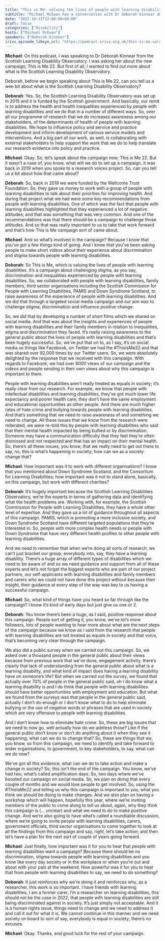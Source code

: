 ```yaml
---
title: "This is Me: valuing the lives of people with learning disabilities"
subtitle: "Michael McEwan has a conversation with Dr Deborah Kinnear about the campaign"
date: "2022-10-31T12:00:00+00:00"
draft: false
categories: ["Disability"]
hosts: ["Michael McEwan"]
speakers: ["Deborah Kinnear"]
iriss_episode_libsyn_url: "https://podcast.iriss.org.uk/this-is-me-valuing-the-lives-of-people-with-learning-disabilities"
---
```



**Michael**: On this podcast, I was speaking to Dr Deborah Kinnear from the Scottish Learning Disability Observatory. I was asking her about the new campaign; This is Me 22.  But first of all, I wanted to find out more about what is the Scottish Learning Disability Observatory.


Deborah, before we begin speaking about This is Me 22, can you tell us a wee bit about what is the Scottish Learning Disability Observatory?


**Deborah**: Yes. So, the Scottish Learning Disability Observatory was set up in 2015 and it is funded by the Scottish government. And basically, our remit is to address the health and health inequalities experienced by people with learning disabilities and we do that in a number of different ways. So, over all our programme of research that we do increases awareness among our stakeholders, of the determinants of health of people with learning disabilities. We hope to influence policy and service and practice development and inform development of various service models and interventions. And a big part of our work, as well, is collaborating with external stakeholders to help support the work that we do to help translate our research evidence into policy and practice. 


**Michael**: Okay. So, let’s speak about the campaign now; This is Me 22. But it wasn’t a case of, you know, what will we do to set up a campaign, it was back in 2019 when you spoke to a research voices project. So, can you tell us a bit about how that came about?


**Deborah**: So, back in 2019 we were funded by the Wellcome Trust Foundation. So, they gave us money to work with a group of people with learning disabilities to talk about their priorities for improving health. And during that project what we had were some key recommendations from people with learning disabilities. One of which was the fact that people with learning disabilities highlighted that they experienced a lot of negative attitudes; and that was something that was very common. And one of the recommendations was that there should be a campaign to challenge those attitudes. And so that was really important to us to take that work forward and that’s how This is Me campaign sort of came about.


**Michael**: And so what’s involved in the campaign? Because I know that you’ve got a few things kind of going. And I know that you’ve been asking people to make short videos about their experience about discrimination and stigma towards people with learning disabilities.


**Deborah**: So This is Me, which is valuing the lives of people with learning disabilities. It’s a campaign about challenging stigma, as you say, discrimination and inequalities experienced by people with learning disabilities. So, we collaborated with people with learning disabilities, family members, third sector organisations including the Scottish Commission for People with Learning Disabilities, PAMIS and Down Syndrome Scotland, to raise awareness of the experience of people with learning disabilities. And we did that through a targeted social media campaign and our aim was to challenge stigma, discrimination and influence positive change. 


So, we did that by developing a number of short films which we shared on social media. And that was about the insights and experiences of people with learning disabilities and their family members in relation to inequalities, stigma and discrimination they faced. It’s really raising awareness to the general public about the lives of people with learning disabilities and that’s been hugely successful. So, we’ve put that on to, as I say, it’s on social media so things like Facebook, on Twitter we had the #ThisIsMe22 and that was shared over 92,000 times by our Twitter users. So, we were absolutely delighted by the response that we received with this campaign. With regards to Facebook, we had over 8000 views of our campaign and the videos and people sending in their own views about why this campaign is important to them. 


People with learning disabilities aren’t really treated as equals in society; it’s really clear from our research. For example, we know that people with intellectual disabilities and learning disabilities, they’ve got much lower life expectancy and poorer health care; they don’t have the same employment and educational opportunities as other people. And there are much higher rates of hate crime and bullying towards people with learning disabilities. And that’s something that we need to raise awareness of and something we need to change. All these issues that we know from the research were reiterated, we were re-told this by people with learning disabilities who said that their mental health impacted by being bullied or by discrimination. Someone may have a communication difficulty that they feel they’re often dismissed and not respected and that has an impact on their mental health. So, there’s all these issues, you know, that we really need to get out there to say, no, this is what’s happening in society; how can we as a society change that? 


**Michael**: How important was it to work with different organisations? I know that you mentioned about Down Syndrome Scotland, and the Consortium for Learning Disabilities; how important was it not to stand alone, basically, on this campaign, but work with different charities?


**Deborah**: It’s hugely important because the Scottish Learning Disabilities Observatory, we’re the experts in terms of gathering data and identifying what the health problems are. Working with, for example, the Scottish Commission for People with Learning Disabilities, they have a whole other level of expertise. And they gave us a lot of guidance throughout all aspects of this campaign. PAMIS, which is promoting a more inclusive society, and Down Syndrome Scotland have different targeted populations that they’re interested in. So, people with more complex health needs or people with Down Syndrome that have very different health profiles to other people with learning disabilities. 


And we need to remember that when we’re doing all sorts of research; we can’t just bracket our group, everybody into, say, they have a learning disability. There’s a huge array of different types of disabilities which we need to be aware of and so we need guidance and support from all of these experts and let’s not forget the biggest experts who are part of our project partners, our self-applicants with learning disabilities and family members and carers who we could not have done this project without because their insight, their guidance at every step of the way was key to us having a successful campaign. 


**Michael**: So, what kind of things have you heard so far through like the campaign? I know it’s kind of early days but just give us one or 2.


**Deborah**: You know there’s been a huge, as I said, positive response about this campaign. People sort of getting it, you know, we’ve lot’s more followers, lots of people wanting to hear more about what are the next steps of the campaign because we know as I said from the research that people with learning disabilities are not treated as equals in society and that voice, that’s becoming very clear through the campaign. 


We also did a public survey when we carried out this campaign. So, we asked over a thousand people in the general public about their views because from previous work that we’ve done, engagement activity, there’s clearly that lack of understanding from the general public about what is a learning disability, and what kind of impact does having a learning disability have on someone’s life? But when we carried out the survey, we found that actually over 70% of people in the general public said, oh I do know what a learning disability is and I do think that people with learning disabilities should have better opportunities with employment and education. But what we found from the surveys was that people in the general public said, actually I don’t do enough or I don’t know what to do to help eliminate bullying or the use of negative words or phrases that are used in society which are very offensive to people with learning disabilities. 


And I don’t know how to eliminate hate crime. So, these are big issues that we need to now go, well actually how do we address those? Like if the general public don’t know or don’t do anything about it when they see it happening; what can we do to change that? So, these are things that we, you know, so from this campaign, we need to identify and take forward to wider organisations, to government, to key stakeholders, to say, what can we do now? 


We’ve got all this evidence; what can we do to take action and make a change in society? So, this isn’t the end of the campaign. You know, we’ve had two, what’s called amplification days. So, two days where we’ve boosted our campaign on social media. So, we plan on doing that every couple of months and we would love people to get involved. So, using the #ThisIsMe22 and telling us why this campaign is important to you, what you think we should be doing to make changes. And we also plan on having a workshop which will happen, hopefully this year, where we’re inviting members of the public to come along to tell us about, again, why they think this campaign is (… unclear) and what we need to do to make positive change. And we’re also going to have what’s called a roundtable discussion, where we’re going to invite people with learning disabilities, carers, government officials, third sector organisations to come together to look at all the findings from this campaign and say, right, let’s take action; and then let’s have a plan for the next sort of couple of years going forward. 


**Michael**: Just finally, how important was it for you to hear that people with learning disabilities want a campaign? Because there should be no discrimination, stigma towards people with learning disabilities and you know like every day society or in the workplace or when you’re out and about with your pals at the weekend. How powerful was it for you to hear that from people with learning disabilities to say, we need to do something?


**Deborah**:	It just reinforces why we’re doing it and reinforces why, as a researcher, this work is so important. I have friends with learning disabilities, I am a former carer, I’m a researcher on learning disabilities, this should not be the case in 2022, that people with learning disabilities are still being discriminated against in society. It’s just simply not acceptable. And it is a human rights issue, things need to change and we need to address it and call it out for what it is. We cannot continue in this manner and we need society on board to sort of say, everybody is equal in society; there’s no excuses.


**Michael**: Okay. Thanks, and good luck for the rest of your campaign.
